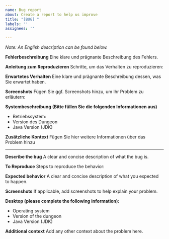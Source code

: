 ```yaml
---
name: Bug report
about: Create a report to help us improve
title: "[BUG] "
labels: ''
assignees: ''

---
```


*Note: An English description can be found below.* 

**Fehlerbeschreibung** 
Eine klare und prägnante Beschreibung des Fehlers.

**Anleitung zum Reproduzieren** 
Schritte, um das Verhalten zu reproduzieren:

**Erwartetes Verhalten** 
Eine klare und prägnante Beschreibung dessen, was Sie erwartet haben.

**Screenshots** 
Fügen Sie ggf. Screenshots hinzu, um Ihr Problem zu erläutern:

**Systembeschreibung (Bitte füllen Sie die folgenden Informationen aus)**
- Betriebssystem:
- Version des Dungeon
- Java Version (JDK)

**Zusätzliche Kontext**
Fügen Sie hier weitere Informationen über das Problem hinzu

------------------------------------------------------------------------------------

**Describe the bug**
A clear and concise description of what the bug is.

**To Reproduce**
Steps to reproduce the behavior:

**Expected behavior**
A clear and concise description of what you expected to happen.

**Screenshots**
If applicable, add screenshots to help explain your problem.

**Desktop (please complete the following information):**
 - Operating system
 - Version of the dungeon
 - Java Version (JDK)

**Additional context**
Add any other context about the problem here.

